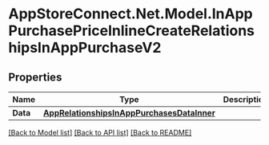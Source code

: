# AppStoreConnect.Net.Model.InAppPurchasePriceInlineCreateRelationshipsInAppPurchaseV2

## Properties

Name | Type | Description | Notes
------------ | ------------- | ------------- | -------------
**Data** | [**AppRelationshipsInAppPurchasesDataInner**](AppRelationshipsInAppPurchasesDataInner.md) |  | [optional] 

[[Back to Model list]](../README.md#documentation-for-models) [[Back to API list]](../README.md#documentation-for-api-endpoints) [[Back to README]](../README.md)

